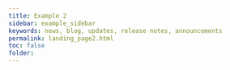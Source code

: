 ```yaml
---
title: Example 2
sidebar: example_sidebar
keywords: news, blog, updates, release notes, announcements
permalink: landing_page2.html
toc: false
folder: 
---
```

